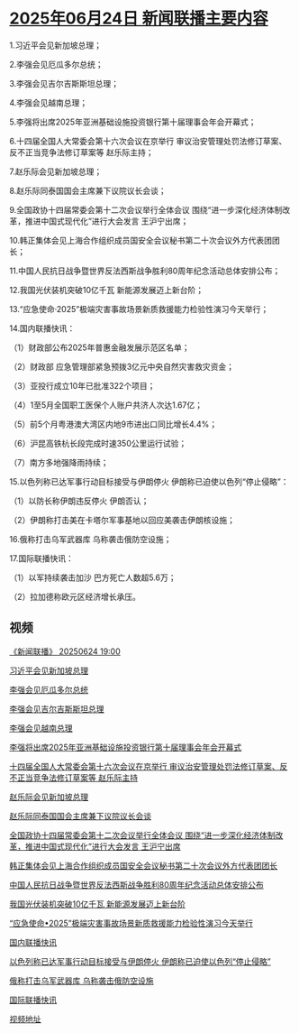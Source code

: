 # [2025年06月24日 新闻联播主要内容](https://tv.cctv.com/lm/xwlb/day/20250624.shtml)

1.习近平会见新加坡总理；

2.李强会见厄瓜多尔总统；

3.李强会见吉尔吉斯斯坦总理；

4.李强会见越南总理；

5.李强将出席2025年亚洲基础设施投资银行第十届理事会年会开幕式；

6.十四届全国人大常委会第十六次会议在京举行 审议治安管理处罚法修订草案、反不正当竞争法修订草案等 赵乐际主持；

7.赵乐际会见新加坡总理；

8.赵乐际同泰国国会主席兼下议院议长会谈；

9.全国政协十四届常委会第十二次会议举行全体会议 围绕“进一步深化经济体制改革，推进中国式现代化”进行大会发言 王沪宁出席；

10.韩正集体会见上海合作组织成员国安全会议秘书第二十次会议外方代表团团长；

11.中国人民抗日战争暨世界反法西斯战争胜利80周年纪念活动总体安排公布；

12.我国光伏装机突破10亿千瓦 新能源发展迈上新台阶；

13.“应急使命·2025”极端灾害事故场景新质救援能力检验性演习今天举行；

14.国内联播快讯：

（1）财政部公布2025年普惠金融发展示范区名单；

（2）财政部 应急管理部紧急预拨3亿元中央自然灾害救灾资金；

（3）亚投行成立10年已批准322个项目；

（4）1至5月全国职工医保个人账户共济人次达1.67亿；

（5）前5个月粤港澳大湾区内地9市进出口同比增长4.4%；

（6）沪昆高铁杭长段完成时速350公里运行试验；

（7）南方多地强降雨持续；

15.以色列称已达军事行动目标接受与伊朗停火 伊朗称已迫使以色列“停止侵略”：

（1）以防长称伊朗违反停火 伊朗否认；

（2）伊朗称打击美在卡塔尔军事基地以回应美袭击伊朗核设施；

16.俄称打击乌军武器库 乌称袭击俄防空设施；

17.国际联播快讯：

（1）以军持续袭击加沙 巴方死亡人数超5.6万；

（2）拉加德称欧元区经济增长承压。

## 视频

[《新闻联播》 20250624 19:00](https://tv.cctv.com/2025/06/24/VIDEGQua3OxfQlFMst5BNChA250624.shtml)

[习近平会见新加坡总理](https://tv.cctv.com/2025/06/24/VIDEkex3lNyJGhR9ShSQ4tWU250624.shtml)

[李强会见厄瓜多尔总统](https://tv.cctv.com/2025/06/24/VIDE6CSeJSb5aCXpm5sh2jdI250624.shtml)

[李强会见吉尔吉斯斯坦总理](https://tv.cctv.com/2025/06/24/VIDEoCiT5KOTDJqWyAneF8m3250624.shtml)

[李强会见越南总理](https://tv.cctv.com/2025/06/24/VIDE00xbe1CQJCQC5jgtx0dV250624.shtml)

[李强将出席2025年亚洲基础设施投资银行第十届理事会年会开幕式](https://tv.cctv.com/2025/06/24/VIDE0uHqU3vAr4XQfR23ocyx250624.shtml)

[十四届全国人大常委会第十六次会议在京举行 审议治安管理处罚法修订草案、反不正当竞争法修订草案等 赵乐际主持](https://tv.cctv.com/2025/06/24/VIDEgeAPd1lKXLxHh6Etwlqr250624.shtml)

[赵乐际会见新加坡总理](https://tv.cctv.com/2025/06/24/VIDE7O23FkqeVEsU8arUJ5kU250624.shtml)

[赵乐际同泰国国会主席兼下议院议长会谈](https://tv.cctv.com/2025/06/24/VIDEmi01Mlt7qzjlGfQlEkRs250624.shtml)

[全国政协十四届常委会第十二次会议举行全体会议 围绕“进一步深化经济体制改革，推进中国式现代化”进行大会发言 王沪宁出席](https://tv.cctv.com/2025/06/24/VIDEqdnh3EWgPMsD0rzMomSa250624.shtml)

[韩正集体会见上海合作组织成员国安全会议秘书第二十次会议外方代表团团长](https://tv.cctv.com/2025/06/24/VIDE9JDyrWJSGBwzFNI0qxVP250624.shtml)

[中国人民抗日战争暨世界反法西斯战争胜利80周年纪念活动总体安排公布](https://tv.cctv.com/2025/06/24/VIDEH8kfgkPl8MEAo95zvlSq250624.shtml)

[我国光伏装机突破10亿千瓦 新能源发展迈上新台阶](https://tv.cctv.com/2025/06/24/VIDE06s1MfmNaPXhTnXDGq4P250624.shtml)

[“应急使命•2025”极端灾害事故场景新质救援能力检验性演习今天举行](https://tv.cctv.com/2025/06/24/VIDEiTT33ifo2rdvgQCHknjH250624.shtml)

[国内联播快讯](https://tv.cctv.com/2025/06/24/VIDEqwLJHZz8F4iLjvtkQHSl250624.shtml)

[以色列称已达军事行动目标接受与伊朗停火 伊朗称已迫使以色列“停止侵略”](https://tv.cctv.com/2025/06/24/VIDEzwMf7lFWQRYUWbmcSUIC250624.shtml)

[俄称打击乌军武器库 乌称袭击俄防空设施](https://tv.cctv.com/2025/06/24/VIDECcUQKOJOjgrtVsQgAeAj250624.shtml)

[国际联播快讯](https://tv.cctv.com/2025/06/24/VIDEwHJM58CUGhhOgZ7XWR0h250624.shtml)

[视频地址](https://tv.cctv.com/lm/xwlb/day/20250624.shtml) 

